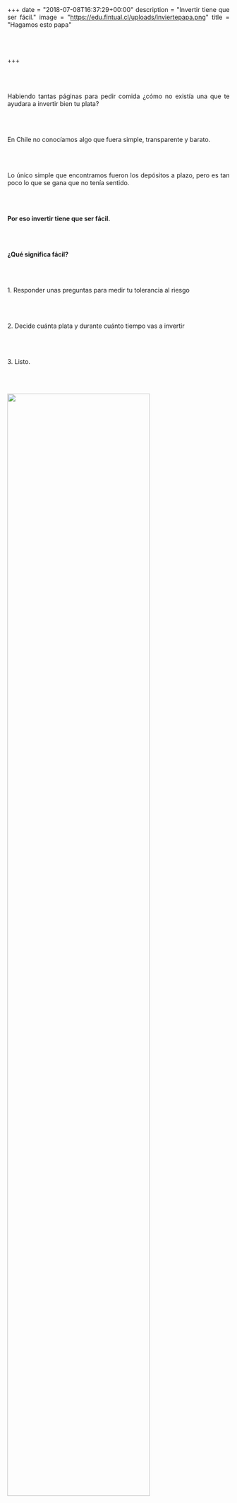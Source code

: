 +++
date = "2018-07-08T16:37:29+00:00"
description = "Invertir tiene que ser fácil."
image = "https://edu.fintual.cl/uploads/inviertepapa.png"
title = "Hagamos esto papa"

+++
<style> p{ margin:4rem 0px; text-align:justify; } .footer-big__overlap { padding-bottom:0px; } .image-wrapper{ width: 100%; text-align: center; margin: 40px 0px;} .image-wrapper img{ width: 80%; } </style>

Habiendo tantas páginas para pedir comida ¿cómo no existía una que te ayudara a invertir bien tu plata?

En Chile no conocíamos algo que fuera simple, transparente y barato.

Lo único simple que encontramos fueron los depósitos a plazo, pero es tan poco lo que se gana que no tenía sentido.

**Por eso invertir tiene que ser fácil.**

**¿Qué significa fácil?**

1\. Responder unas preguntas para medir tu tolerancia al riesgo

2\. Decide cuánta plata y durante cuánto tiempo vas a invertir

3\. Listo.

<div class="image-wrapper">

![](/uploads/inviertepapa.png)

</div>

¿Es broma?

No, no es broma.

**¿Quieres poner poca plata?** Puedes hacerlo, no hay montos mínimos.

**¿Quieres sacar tu plata antes?** Obvio. No costos por sacar tu plata.

**¿Es seguro?**

Fintual es una institución financiera regulada.

Cool pero regulada.

La Comisión para el Mercado Financiero vigila que cumplamos con la ley. Puedes ver nuestro registro en la CMF [aquí.](http://www.cmfchile.cl/institucional/mercados/entidad.php?auth=&send=&mercado=V&rut=76810627&grupo=&tipoentidad=RGAGF&vig=VI&row=AAAwy2ACTAAAB4AAAP&control=svs&pestania=1)

_Algunas personas dicen que algo es papa cuando es fácil._

_Y nosotros queremos eso, que invertir sea papa._

<p style="text-align:center">
<a class="simulator-page__button btn btn--secondary" href="https://fintual.cl/?utm_source=edu.fintual.cl&utm_medium=referral&utm_campaign=awareness&utm_content=hagamos+esto+papa-112#empezar">Empezar</a></p>